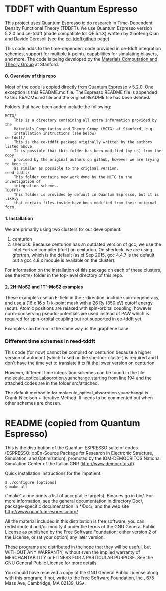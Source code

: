 # TDDFT with Quantum Espresso
This project uses Quantum Espresso to do research in Time-Dependent Density Functional Theory (TDDFT). We use Quantum Espresso version 5.2.0 and ce-tddft (made compatible for QE 5.1.X) written by Xiaofeng Qian and Davide Ceresoli (see the [ce-tddft github](https://github.com/dceresoli/ce-tddft) page).

This code adds to the time-dependent code provided in ce-tddft integration schemes, support for multiple k-points, capabilities for simulating bilayers, and more. The code is being developed by the [Materials Computation and Theory Group](http://web.stanford.edu/group/evanreed/index.html) at Stanford.

#### 0. Overview of this repo
Most of the code is copied directly from Quantum Espresso v 5.2.0. One exception is this README.md file. The Espresso README file is appended to this README.md file and the original README file has been deleted.

Folders that have been added include the following:

```
MCTG/
    This is a directory containing all extra information provided by the
    Materials Computation and Theory Group (MCTG) at Stanford, e.g.
    installation instructions (see below)
ce-tddft/
    This is the ce-tddft package originally written by the authors listed above.
    It is possible that this folder has been modified (by us) from the copy
    provided by the original authors on github, however we are trying to keep it
    as similar as possible to the original version.
reed-tddft/
    This folder contains new work done by the MCTG in the investigation of
    integration schemes.
TDDFPT/
    This folder is provided by default in Quantum Espresso, but it is likely
    that certain files inside have been modified from their original form.
```

#### 1. Installation
We are primarily using two clusters for our development:
  1) centurion
  2) sherlock.
Because centurion has an outdated version of gcc, we use the Intel Fortran compiler (ifort) on centurion. On sherlock, we are using gfortran, which is the default (as of Sep 2015, gcc 4.4.7 is the default, but a gcc 4.8.x module is available on the cluster).

For information on the installation of this package on each of these clusters, see the ```MCTG/``` folder in the top-level directory of this repo.

#### 2. 2H-MoS2 and 1T'-MoS2 examples
These examples use an E-field in the z-direction, include spin-degeneracy, and use a (16 x 16 x 1) k-point mesh with a 26 Ry (350 eV) cutoff energy (ecut). Atomic positions are relaxed with spin-orbital coupling, however norm-conserving pseudo-potentials are used instead of PAW which is required for spin-orbital coupling but not supported in ce-tddft yet.

Examples can be run in the same way as the graphene case

### Different time schemes in reed-tddft
This code (for now) cannot be compiled on centurion because a higher version of autoconf (which I used on the sherlock cluster) is required and I don't have the time yet to translate it to fit the lower version on centurion.

However, different time integration schemes can be found in the file
molecule_optical_absorption.yuanchange starting from line 194 and the attached codes are
in the folder src/attached.

The default method in for molecule_optical_absorption.yuanchange is Crank-Nicolson + Iterative Method. It needs to be commented out when other schemes are chosen.

# README (copied from Quantum Espresso)
This is the distribution of the Quantum ESPRESSO suite of codes (ESPRESSO: opEn-Source Package for Research in Electronic Structure, Simulation, and Optimization), promoted by the IOM-DEMOCRITOS National Simulation Center of the Italian CNR (http://www.democritos.it).

Quick installation instructions for the impatient:

```
$ ./configure [options]
$ make all
```
("make" alone prints a list of acceptable targets). Binaries go in bin/.
For more information, see the general documentation in directory Doc/,
package-specific documentation in */Doc/, and the web site
http://www.quantum-espresso.org/

All the material included in this distribution is free software;
you can redistribute it and/or modify it under the terms of the GNU
General Public License as published by the Free Software Foundation;
either version 2 of the License, or (at your option) any later version.

These programs are distributed in the hope that they will be useful, but
WITHOUT ANY WARRANTY; without even the implied warranty of MERCHANTABILITY
or FITNESS FOR A PARTICULAR PURPOSE. See the GNU General Public License
for more details.

You should have received a copy of the GNU General Public License along
with this program; if not, write to the Free Software Foundation, Inc.,
675 Mass Ave, Cambridge, MA 02139, USA.
